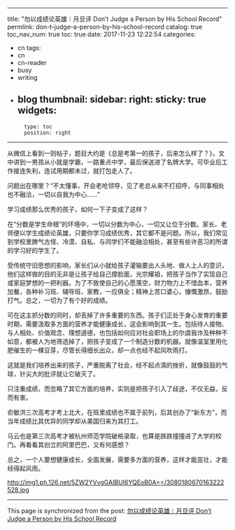 
---
title: "勿以成绩论英雄︱月旦评 Don’t Judge a Person by His School Record"
permlink: don-t-judge-a-person-by-his-school-record
catalog: true
toc_nav_num: true
toc: true
date: 2017-11-23 12:22:54
categories:
- cn
tags:
- cn
- cn-reader
- busy
- writing
- blog
thumbnail: 
sidebar:
    right:
        sticky: true
widgets:
    -
        type: toc
        position: right
---


从微信上看到一则帖子，题目大约是《总是考第一的孩子，后来怎么样了？》，文中讲到一男孩从小就是学霸，一路重点中学，最后保送进了名牌大学。可毕业后工作接连失利，连试用期都未过，就打包走人了。

问题出在哪里？“不太懂事，开会老呛领导，见了老总从来不打招呼，与同事相处也不融洽，一切以自我为中心……”

学习成绩那么优秀的孩子，如何一下子变成了这样？

在“分数是学生命根”的环境中，一切以分数为中心，一切又让位于分数。家长、老师便以学生成绩论英雄，只要你学习成绩优秀，其它都不是问题。所以，我们常见到学校里脾气古怪、冷漠、自私、与同学们不能融洽相处，甚至有些许恶习的所谓的学习好的学生了。

受传统守旧思想的影响，家长们从小就给孩子灌输要出人头地、做人上人的意识，他们这样做的目的无非是让孩子给自己撑脸面，光宗耀祖，把孩子当作了实现自己或家庭梦想的一把利器。为了不致使自己的心愿落空，财力物力上不惜血本，营养加餐，各种补习班、辅导班、家教，一应俱全；精神上苦口婆心，慷慨激昂，鼓励打气。总之，一切为了有个好的成绩。

可在这主抓分数的同时，却丢掉了许多重要的东西。孩子们正处于身心发育的重要时期，需要汲取多方面的营养才能健康成长，这会影响到其一生。包括待人接物、与人相处、价值观念、理想道德，也包括如何应对社会职场上的尔虞我诈及种种不如意，都被人为地筛选掉了，把孩子变成了一个制造分数的机器。就像温室里用化肥催生的一棵豆芽，尽管长得细长出众，却一点也经不起风吹雨打。

这就是我们培养出来的孩子，严重脱离了社会，经不起点滴的挫折，就像鼓鼓的气球，针尖大的批评就让它破灭了。

只注重成绩，而忽略了其它方面的培养，实则是把孩子引入了歧途，不仅无益，反而有害。

俞敏洪三次高考才考上北大，在班里成绩也不属于前列，后其创办了“新东方”，而当年成绩比其优异的同学却从美国归来为其打工。

马云也是第三次高考才被杭州师范学院破格录取，也算是跌跌撞撞进了大学的校门。再看看其创立的阿里巴巴，又有何感想？

总之，一个人要想健康成长，全面发展，需要多方面的营养，这样才能茁壮，才能经得起风雨。

http://img1.ph.126.net/5ZW2YVvgGAIBUI6YQEoB0A==/3080180670163222528.jpg

- - -

This page is synchronized from the post: [勿以成绩论英雄︱月旦评 Don’t Judge a Person by His School Record](https://steemit.com/@bring/don-t-judge-a-person-by-his-school-record)
